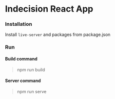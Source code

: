 # Indecision React App 

### Installation

Install `live-server` and packages from package.json

### Run

#### Build command
> npm run build

#### Server command
> npm run serve